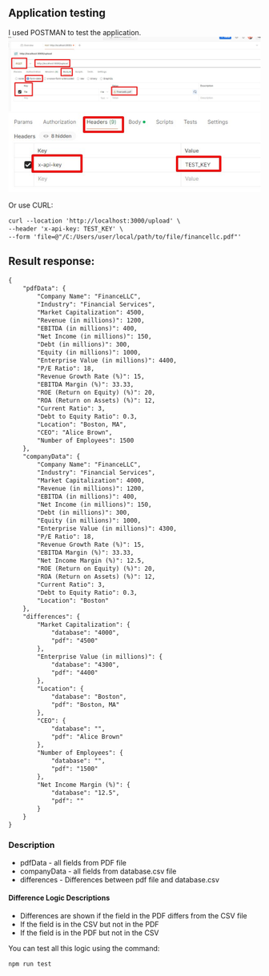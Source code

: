 ## Application testing
I used POSTMAN to test the application.
![Postman](docs/screenshot1.jpg)
![Postman](docs/screenshot2.jpg)

Or use CURL:
```
curl --location 'http://localhost:3000/upload' \
--header 'x-api-key: TEST_KEY' \
--form 'file=@"/C:/Users/user/local/path/to/file/financellc.pdf"'
```

## Result response:
```
{
    "pdfData": {
        "Company Name": "FinanceLLC",
        "Industry": "Financial Services",
        "Market Capitalization": 4500,
        "Revenue (in millions)": 1200,
        "EBITDA (in millions)": 400,
        "Net Income (in millions)": 150,
        "Debt (in millions)": 300,
        "Equity (in millions)": 1000,
        "Enterprise Value (in millions)": 4400,
        "P/E Ratio": 18,
        "Revenue Growth Rate (%)": 15,
        "EBITDA Margin (%)": 33.33,
        "ROE (Return on Equity) (%)": 20,
        "ROA (Return on Assets) (%)": 12,
        "Current Ratio": 3,
        "Debt to Equity Ratio": 0.3,
        "Location": "Boston, MA",
        "CEO": "Alice Brown",
        "Number of Employees": 1500
    },
    "companyData": {
        "Company Name": "FinanceLLC",
        "Industry": "Financial Services",
        "Market Capitalization": 4000,
        "Revenue (in millions)": 1200,
        "EBITDA (in millions)": 400,
        "Net Income (in millions)": 150,
        "Debt (in millions)": 300,
        "Equity (in millions)": 1000,
        "Enterprise Value (in millions)": 4300,
        "P/E Ratio": 18,
        "Revenue Growth Rate (%)": 15,
        "EBITDA Margin (%)": 33.33,
        "Net Income Margin (%)": 12.5,
        "ROE (Return on Equity) (%)": 20,
        "ROA (Return on Assets) (%)": 12,
        "Current Ratio": 3,
        "Debt to Equity Ratio": 0.3,
        "Location": "Boston"
    },
    "differences": {
        "Market Capitalization": {
            "database": "4000",
            "pdf": "4500"
        },
        "Enterprise Value (in millions)": {
            "database": "4300",
            "pdf": "4400"
        },
        "Location": {
            "database": "Boston",
            "pdf": "Boston, MA"
        },
        "CEO": {
            "database": "",
            "pdf": "Alice Brown"
        },
        "Number of Employees": {
            "database": "",
            "pdf": "1500"
        },
        "Net Income Margin (%)": {
            "database": "12.5",
            "pdf": ""
        }
    }
}
```

### Description
- pdfData - all fields from PDF file
- companyData - all fields from database.csv file
- differences - Differences between pdf file and database.csv

#### Difference Logic Descriptions
- Differences are shown if the field in the PDF differs from the CSV file
- If the field is in the CSV but not in the PDF
- If the field is in the PDF but not in the CSV

You can test all this logic using the command:
```
npm run test
```